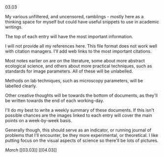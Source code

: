 03.03

My various unfiltered, and uncensored, ramblings - mostly here as a thinking space for myself but could have useful snippets to use in academic writings.

The top of each entry will have the most important information.

I will not provide all my references here. This file format does not work well with citation managers. I'll add web links to the most important citations.

Most notes earlier on are on the literature, some about more abstract ecological science, and others about more practical techniques, such as standards for image parameters. All of these will be unlabelled.

Methods on lab techniques, such as microscopy parameters, will be labelled clearly.

Other creative thoughts will be towards the bottom of documents, as they'll be written towards the end of each working-day.

I'll do my best to write a weekly summary of these documents. If this isn't possible chances are the images linked to each entry will cover the main points on a week-by-week basis.

Generally though, this should serve as an indicator, or running journal of problems that I'll encounter, be they more experimental, or theoretical. I like putting focus on the visual aspects of science so there'll be lots of pictures.

*March*
[[03.03]]
[[04.03]]
